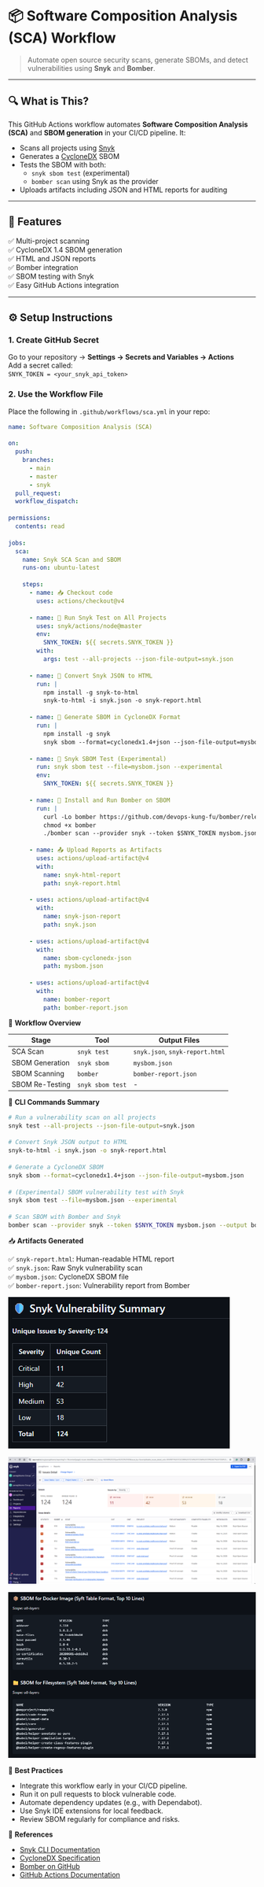 # 📦 Software Composition Analysis (SCA) Workflow

> Automate open source security scans, generate SBOMs, and detect vulnerabilities using **Snyk** and **Bomber**.

---

## 🔍 What is This?

This GitHub Actions workflow automates **Software Composition Analysis (SCA)** and **SBOM generation** in your CI/CD pipeline. It:

- Scans all projects using [Snyk](https://snyk.io)
- Generates a [CycloneDX](https://cyclonedx.org/) SBOM
- Tests the SBOM with both:
  - `snyk sbom test` (experimental)
  - `bomber scan` using Snyk as the provider
- Uploads artifacts including JSON and HTML reports for auditing

---

## 🚀 Features

✅ Multi-project scanning  
✅ CycloneDX 1.4 SBOM generation  
✅ HTML and JSON reports  
✅ Bomber integration  
✅ SBOM testing with Snyk  
✅ Easy GitHub Actions integration  

---

## ⚙️ Setup Instructions

### 1. Create GitHub Secret

Go to your repository → **Settings → Secrets and Variables → Actions**  
Add a secret called:  
`SNYK_TOKEN = <your_snyk_api_token>`

### 2. Use the Workflow File

Place the following in `.github/workflows/sca.yml` in your repo:

```yaml
name: Software Composition Analysis (SCA)

on:
  push:
    branches:
      - main
      - master
      - snyk
  pull_request:
  workflow_dispatch:

permissions:
  contents: read

jobs:
  sca:
    name: Snyk SCA Scan and SBOM
    runs-on: ubuntu-latest

    steps:
      - name: 📥 Checkout code
        uses: actions/checkout@v4

      - name: 🧪 Run Snyk Test on All Projects
        uses: snyk/actions/node@master
        env:
          SNYK_TOKEN: ${{ secrets.SNYK_TOKEN }}
        with:
          args: test --all-projects --json-file-output=snyk.json

      - name: 🧾 Convert Snyk JSON to HTML
        run: |
          npm install -g snyk-to-html
          snyk-to-html -i snyk.json -o snyk-report.html

      - name: 📄 Generate SBOM in CycloneDX Format
        run: |
          npm install -g snyk
          snyk sbom --format=cyclonedx1.4+json --json-file-output=mysbom.json

      - name: 🧪 Snyk SBOM Test (Experimental)
        run: snyk sbom test --file=mysbom.json --experimental
        env:
          SNYK_TOKEN: ${{ secrets.SNYK_TOKEN }}

      - name: 🧨 Install and Run Bomber on SBOM
        run: |
          curl -Lo bomber https://github.com/devops-kung-fu/bomber/releases/latest/download/bomber-linux-amd64
          chmod +x bomber
          ./bomber scan --provider snyk --token $SNYK_TOKEN mysbom.json --output bomber-report.json

      - name: 📤 Upload Reports as Artifacts
        uses: actions/upload-artifact@v4
        with:
          name: snyk-html-report
          path: snyk-report.html

      - uses: actions/upload-artifact@v4
        with:
          name: snyk-json-report
          path: snyk.json

      - uses: actions/upload-artifact@v4
        with:
          name: sbom-cyclonedx-json
          path: mysbom.json

      - uses: actions/upload-artifact@v4
        with:
          name: bomber-report
          path: bomber-report.json
```

📂 **Workflow Overview**

| Stage           | Tool             | Output Files                    |
| --------------- | ---------------- | ------------------------------- |
| SCA Scan        | `snyk test`      | `snyk.json`, `snyk-report.html` |
| SBOM Generation | `snyk sbom`      | `mysbom.json`                   |
| SBOM Scanning   | `bomber`         | `bomber-report.json`            |
| SBOM Re-Testing | `snyk sbom test` | -                               |

🧪 **CLI Commands Summary**

```sh
# Run a vulnerability scan on all projects
snyk test --all-projects --json-file-output=snyk.json

# Convert Snyk JSON output to HTML
snyk-to-html -i snyk.json -o snyk-report.html

# Generate a CycloneDX SBOM
snyk sbom --format=cyclonedx1.4+json --json-file-output=mysbom.json

# (Experimental) SBOM vulnerability test with Snyk
snyk sbom test --file=mysbom.json --experimental

# Scan SBOM with Bomber and Snyk
bomber scan --provider snyk --token $SNYK_TOKEN mysbom.json --output bomber-report.json
```

📥 **Artifacts Generated**

✅ `snyk-report.html`: Human-readable HTML report  
✅ `snyk.json`: Raw Snyk vulnerability scan  
✅ `mysbom.json`: CycloneDX SBOM file  
✅ `bomber-report.json`: Vulnerability report from Bomber

![alt text](image.png)

![alt text](image-1.png)

![alt text](image-2.png)


🧠 **Best Practices**

- Integrate this workflow early in your CI/CD pipeline.  
- Run it on pull requests to block vulnerable code.  
- Automate dependency updates (e.g., with Dependabot).  
- Use Snyk IDE extensions for local feedback.  
- Review SBOM regularly for compliance and risks.

📘 **References**

- [Snyk CLI Documentation](https://docs.snyk.io)
- [CycloneDX Specification](https://cyclonedx.org/)
- [Bomber on GitHub](https://github.com/devops-kung-fu/bomber)
- [GitHub Actions Documentation](https://docs.github.com/en/actions)

